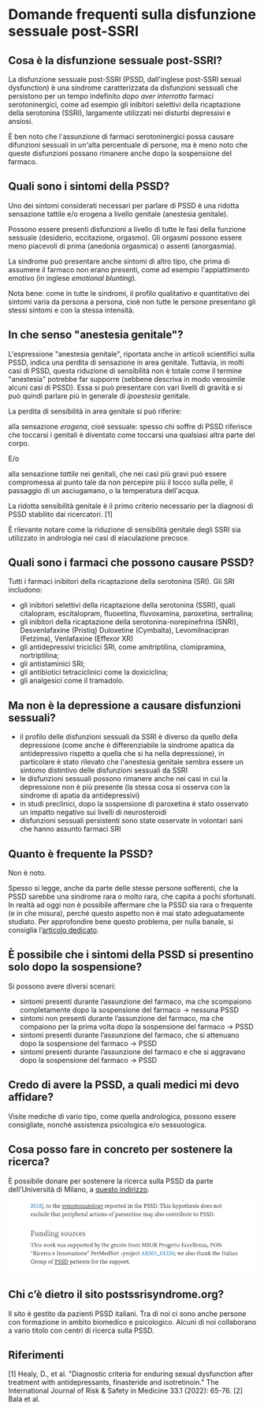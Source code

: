 # Domande frequenti sulla disfunzione sessuale post-SSRI

## Cosa è la disfunzione sessuale post-SSRI?

La disfunzione sessuale post-SSRI (PSSD, dall'inglese post-SSRI sexual dysfunction) è una sindrome caratterizzata da disfunzioni sessuali
che persistono per un tempo indefinito *dopo aver interrotto* farmaci serotoninergici, come ad esempio gli inibitori selettivi della ricaptazione della serotonina (SSRI),
largamente utilizzati nei disturbi depressivi e ansiosi.

È ben noto che l'assunzione di farmaci serotoninergici possa causare difunzioni sessuali in un'alta percentuale di persone,
ma è meno noto che queste disfunzioni possano rimanere anche dopo la sospensione del farmaco.

## Quali sono i sintomi della PSSD?

Uno dei sintomi considerati necessari per parlare di PSSD è una ridotta sensazione tattile e/o erogena a livello genitale (anestesia genitale).

Possono essere presenti disfunzioni a livello di tutte le fasi della funzione sessuale (desiderio, eccitazione, orgasmo).
Gli orgasmi possono essere meno piacevoli di prima (anedonia orgasmica) o assenti (anorgasmia).

La sindrome può presentare anche sintomi di altro tipo, che prima di assumere il farmaco non erano presenti, come ad esempio l'appiattimento emotivo (in inglese *emotional blunting*).

Nota bene: come in tutte le sindromi, il profilo qualitativo e quantitativo dei sintomi varia da persona a persona, cioè non tutte le persone presentano gli stessi sintomi e con la stessa intensità.

## In che senso "anestesia genitale"?

L'espressione "anestesia genitale", riportata anche in articoli scientifici sulla PSSD, indica una perdita di sensazione in area genitale.
Tuttavia, in molti casi di PSSD, questa riduzione di sensibilità non è totale come il termine "anestesia" potrebbe far supporre (sebbene descriva in modo verosimile alcuni casi di PSSD).
Essa si può presentare con vari livelli di gravità e si può quindi parlare più in generale di *ipoestesia* genitale.

La perdita di sensibilità in area genitale si può riferire:

alla sensazione *erogena*, cioè sessuale: spesso chi soffre di PSSD riferisce che toccarsi i genitali è diventato come toccarsi una qualsiasi altra parte del corpo.

E/o

alla sensazione *tattile* nei genitali, che nei casi più gravi può essere compromessa al punto tale da non percepire più il tocco sulla pelle, il passaggio di un asciugamano, o la temperatura dell'acqua.

La ridotta sensibilità genitale è il primo criterio necessario per la diagnosi di PSSD stabilito dai ricercatori. [1]

È rilevante notare come la riduzione di sensibilità genitale degli SSRI sia utilizzato in andrologia nei casi di eiaculazione precoce.

## Quali sono i farmaci che possono causare PSSD?

Tutti i farmaci inibitori della ricaptazione della serotonina (SRI). Gli SRI includono:

* gli inibitori selettivi della ricaptazione della serotonina (SSRI), quali citalopram, escitalopram, fluoxetina, fluvoxamina, paroxetina, sertralina;
* gli inibitori della ricaptazione della serotonina-norepinefrina (SNRI), Desvenlafaxine (Pristiq) Duloxetine (Cymbalta), Levomilnacipran (Fetzima), Venlafaxine (Effexor XR)
* gli antidepressivi triciclici SRI, come amitriptilina, clomipramina, nortriptilina;
* gli antistaminici SRI;
* gli antibiotici tetraciclinici come la doxiciclina;
* gli analgesici come il tramadolo.

## Ma non è la depressione a causare disfunzioni sessuali?

* il profilo delle disfunzioni sessuali da SSRI è diverso da quello della depressione
(come anche è differenziabile la sindrome apatica da antidepressivo rispetto a quella che si ha nella depressione),
in particolare è stato rilevato che l'anestesia genitale sembra essere un sintomo distintivo delle disfunzioni sessuali da SSRI
* le disfunzioni sessuali possono rimanere anche nei casi in cui la depressione non è più presente (la stessa cosa si osserva con la sindrome di apatia da antidepressivi)
* in studi preclinici, dopo la sospensione di paroxetina è stato osservato un impatto negativo sui livelli di neurosteroidi
* disfunzioni sessuali persistenti sono state osservate in volontari sani che hanno assunto farmaci SRI

## Quanto è frequente la PSSD?

Non è noto.

Spesso si legge, anche da parte delle stesse persone sofferenti, che la PSSD sarebbe una sindrome rara o molto rara, che capita a pochi sfortunati.
In realtà ad oggi non è possibile affermare che la PSSD sia rara o frequente (e in che misura), perché questo aspetto non è mai stato adeguatamente studiato.
Per approfondire bene questo problema, per nulla banale, si consiglia l’[articolo dedicato](prevalenza.md).

## È possibile che i sintomi della PSSD si presentino solo dopo la sospensione?

Si possono avere diversi scenari:

* sintomi presenti durante l’assunzione del farmaco, ma che scompaiono completamente dopo la sospensione del farmaco → nessuna PSSD
* sintomi non presenti durante l’assunzione del farmaco, ma che compaiono per la prima volta dopo la sospensione del farmaco → PSSD
* sintomi presenti durante l’assunzione del farmaco, che si attenuano dopo la sospensione del farmaco → PSSD
* sintomi presenti durante l’assunzione del farmaco e che si aggravano dopo la sospensione del farmaco → PSSD

## Credo di avere la PSSD, a quali medici mi devo affidare?

Visite mediche di vario tipo, come quella andrologica, possono essere consigliate, nonché assistenza psicologica e/o sessuologica.

## Cosa posso fare in concreto per sostenere la ricerca?

È possibile donare per sostenere la ricerca sulla PSSD da parte dell’Università di Milano, a [questo indirizzo](https://www.gofundme.com/f/27l8qmes5c).

![](../img/funding-sources.png)

## Chi c’è dietro il sito postssrisyndrome.org?

Il sito è gestito da pazienti PSSD italiani.
Tra di noi ci sono anche persone con formazione in ambito biomedico e psicologico.
Alcuni di noi collaborano a vario titolo con centri di ricerca sulla PSSD.

## Riferimenti

[1]	Healy, D., et al. "Diagnostic criteria for enduring sexual dysfunction after treatment with antidepressants, finasteride and isotretinoin." The International Journal of Risk & Safety in Medicine 33.1 (2022): 65-76.
[2] Bala et al.

